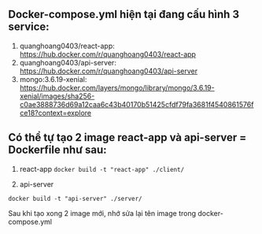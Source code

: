 ## Docker-compose.yml hiện tại đang cấu hình 3 service:
1. quanghoang0403/react-app: https://hub.docker.com/r/quanghoang0403/react-app 
2. quanghoang0403/api-server: https://hub.docker.com/r/quanghoang0403/api-server
3. mongo:3.6.19-xenial: https://hub.docker.com/layers/mongo/library/mongo/3.6.19-xenial/images/sha256-c0ae3888736d69a12caa6c43b40170b51425cfdf79fa3681f4540861576fce18?context=explore

## Có thể tự tạo 2 image react-app và api-server = Dockerfile như sau:
1. react-app
`docker build -t "react-app" ./client/`

2. api-server

`docker build -t "api-server" ./server/`

Sau khi tạo xong 2 image mới, nhớ sửa lại tên image trong docker-compose.yml
